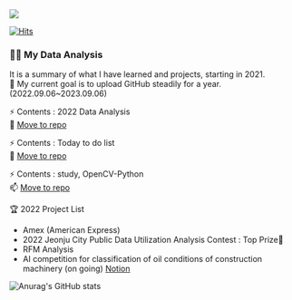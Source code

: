 <img src="https://capsule-render.vercel.app/api?type=wave&color=auto&height=200&section=header&text=Hi%20there!&fontSize=90" />

[![Hits](https://hits.seeyoufarm.com/api/count/incr/badge.svg?url=https%3A%2F%2Fgithub.com%2Fpinkocto&count_bg=%23DF00AA&title_bg=%23555555&icon=github.svg&icon_color=%23E7E7E7&title=hits&edge_flat=false)](https://hits.seeyoufarm.com)


### 🙋‍♀️ My Data Analysis
It is a summary of what I have learned and projects, starting in 2021.<br>
📢 My current goal is to upload GitHub steadily for a year. (2022.09.06~2023.09.06)

⚡ Contents : 2022 Data Analysis <br>
🌱 [Move to repo](https://github.com/pinkocto/MyDataAnalysis_2022)

⚡ Contents : Today to do list <br>
🔭 [Move to repo](https://github.com/pinkocto/Today_TodoList)

⚡ Contents : study, OpenCV-Python <br>
📫 [Move to repo](https://pinkocto.github.io/BP2022/)

🏆 2022 Project List 
- Amex (American Express) 
- 2022 Jeonju City Public Data Utilization Analysis Contest : Top Prize🏅
- RFM Analysis
- AI competition for classification of oil conditions of construction machinery (on going) [Notion]()

![Anurag's GitHub stats](https://github-readme-stats.vercel.app/api?username=pinkocto&show_icons=true&theme=radical)



 
 
  

